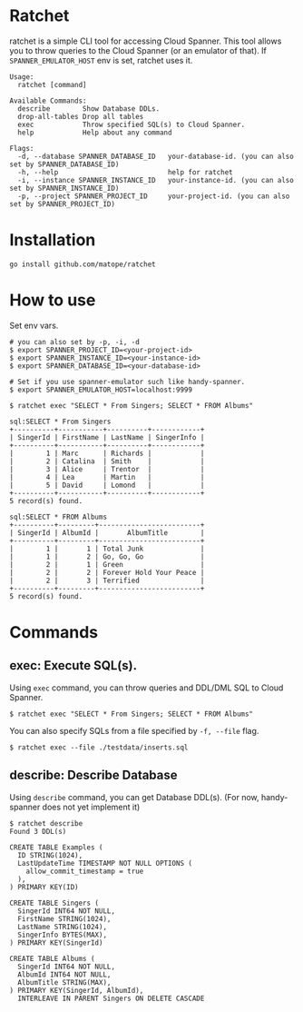 # Ratchet

ratchet is a simple CLI tool for accessing Cloud Spanner. This tool allows you to
throw queries to the Cloud Spanner (or an emulator of that). If `SPANNER_EMULATOR_HOST`
env is set, ratchet uses it.

```
Usage:
  ratchet [command]

Available Commands:
  describe        Show Database DDLs.
  drop-all-tables Drop all tables
  exec            Throw specified SQL(s) to Cloud Spanner.
  help            Help about any command

Flags:
  -d, --database SPANNER_DATABASE_ID   your-database-id. (you can also set by SPANNER_DATABASE_ID)
  -h, --help                           help for ratchet
  -i, --instance SPANNER_INSTANCE_ID   your-instance-id. (you can also set by SPANNER_INSTANCE_ID)
  -p, --project SPANNER_PROJECT_ID     your-project-id. (you can also set by SPANNER_PROJECT_ID)
```

# Installation

```
go install github.com/matope/ratchet
```

# How to use


Set env vars.
```
# you can also set by -p, -i, -d
$ export SPANNER_PROJECT_ID=<your-project-id>
$ export SPANNER_INSTANCE_ID=<your-instance-id>
$ export SPANNER_DATABASE_ID=<your-database-id>

# Set if you use spanner-emulator such like handy-spanner.
$ export SPANNER_EMULATOR_HOST=localhost:9999
```

```
$ ratchet exec "SELECT * From Singers; SELECT * FROM Albums"

sql:SELECT * From Singers
+----------+-----------+----------+------------+
| SingerId | FirstName | LastName | SingerInfo |
+----------+-----------+----------+------------+
|        1 | Marc      | Richards |            |
|        2 | Catalina  | Smith    |            |
|        3 | Alice     | Trentor  |            |
|        4 | Lea       | Martin   |            |
|        5 | David     | Lomond   |            |
+----------+-----------+----------+------------+
5 record(s) found.

sql:SELECT * FROM Albums
+----------+---------+-------------------------+
| SingerId | AlbumId |       AlbumTitle        |
+----------+---------+-------------------------+
|        1 |       1 | Total Junk              |
|        1 |       2 | Go, Go, Go              |
|        2 |       1 | Green                   |
|        2 |       2 | Forever Hold Your Peace |
|        2 |       3 | Terrified               |
+----------+---------+-------------------------+
5 record(s) found.
```
# Commands

## exec: Execute SQL(s).

Using `exec` command, you can throw queries and DDL/DML SQL to Cloud Spanner.

```
$ ratchet exec "SELECT * From Singers; SELECT * FROM Albums"
```

You can also specify SQLs from a file specified by `-f, --file` flag.

```
$ ratchet exec --file ./testdata/inserts.sql
```

## describe: Describe Database

Using `describe` command, you can get Database DDL(s). (For now, handy-spanner does not yet implement it)

```
$ ratchet describe
Found 3 DDL(s)

CREATE TABLE Examples (
  ID STRING(1024),
  LastUpdateTime TIMESTAMP NOT NULL OPTIONS (
    allow_commit_timestamp = true
  ),
) PRIMARY KEY(ID)

CREATE TABLE Singers (
  SingerId INT64 NOT NULL,
  FirstName STRING(1024),
  LastName STRING(1024),
  SingerInfo BYTES(MAX),
) PRIMARY KEY(SingerId)

CREATE TABLE Albums (
  SingerId INT64 NOT NULL,
  AlbumId INT64 NOT NULL,
  AlbumTitle STRING(MAX),
) PRIMARY KEY(SingerId, AlbumId),
  INTERLEAVE IN PARENT Singers ON DELETE CASCADE
```
